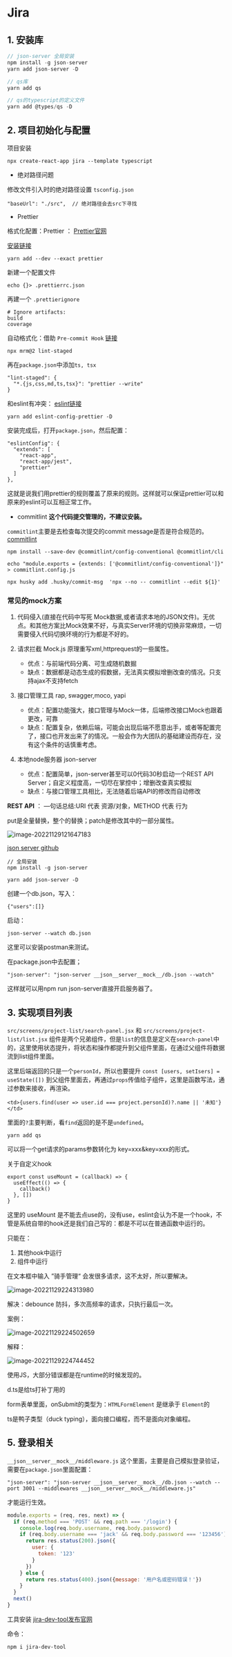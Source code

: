 # Jira

## 1. 安装库

```javascript
// json-server 全局安装
npm install -g json-server
yarn add json-server -D

// qs库
yarn add qs

// qs的typescript的定义文件
yarn add @types/qs -D
```

  

## 2. 项目初始化与配置

项目安装

```
npx create-react-app jira --template typescript
```

- 绝对路径问题

修改文件引入时的绝对路径设置 `tsconfig.json`

```
"baseUrl": "./src",  // 绝对路径会去src下寻找
```

- Prettier 

格式化配置：Prettier ： [Prettier官网](https://prettier.io/)

[安装链接](https://prettier.io/docs/en/install.html)

```
yarn add --dev --exact prettier
```

新建一个配置文件

```
echo {}> .prettierrc.json
```

再建一个 `.prettierignore`

```
# Ignore artifacts:
build
coverage
```

自动格式化：借助 `Pre-commit Hook`  [链接](https://prettier.io/docs/en/precommit.html#docsNav)

```
npx mrm@2 lint-staged
```

再在`package.json`中添加`ts, tsx`

```
"lint-staged": {
  "*.{js,css,md,ts,tsx}": "prettier --write"
}
```

和eslint有冲突： [eslint链接](https://prettier.io/docs/en/install.html#eslint-and-other-linters)

```
yarn add eslint-config-prettier -D
```

安装完成后，打开`package.json`，然后配置：

```
"eslintConfig": {
  "extends": [
    "react-app",
    "react-app/jest",
    "prettier"
  ]
},
```

这就是说我们用prettier的规则覆盖了原来的规则。这样就可以保证prettier可以和原来的eslint可以互相正常工作。

- commitlint  **这个代码提交管理的，不建议安装。**

`commitlint`主要是去检查每次提交的commit message是否是符合规范的。 [commitlint](https://github.com/conventional-changelog/commitlint)

```
npm install --save-dev @commitlint/config-conventional @commitlint/cli

echo "module.exports = {extends: ['@commitlint/config-conventional']}" > commitlint.config.js

npx husky add .husky/commit-msg  'npx --no -- commitlint --edit ${1}'
```

### 常见的mock方案

1. 代码侵入(直接在代码中写死 Mock数据,或者请求本地的JSON文件)。无优点。和其他方案比Mock效果不好，与真实Server环境的切换非常麻烦，一切需要侵入代码切换环境的行为都是不好的。

2. 请求拦截 Mock.js 原理重写xml,httprequest的一些属性。
   - 优点：与前端代码分离、可生成随机数掘
   - 缺点：数据都是动态生成的假数据，无法真实模拟增删改查的情况。只支持ajax不支持fetch
3. 接口管理工具 rap, swagger,moco, yapi
   - 优点：配置功能强大，接口管理与Mock一体，后端修改接口Mock也跟着更改，可靠
   - 缺点：配置复杂，依赖后端，可能会出现后端不愿意出手，或者等配置完了，接口也开发出来了的情况。一般会作为大团队的基础建设而存在，没有这个条件的话慎重考虑。
4. 本地node服务器 json-server
   - 优点：配置简单，json-server甚至可以0代码30秒启动一个REST API Server；自定义程度高，一切尽在掌控中；增删改查真实模拟
   - 缺点：与接口管理工具相比，无法随着后端API的修改而自动修改

**REST API** ： —句话总结:URI 代表 资源/对象，METHOD 代表 行为

put是全量替换，整个的替换；patch是修改其中的一部分属性。

![image-20221129121647183](https://picgo-1302043117.cos.ap-nanjing.myqcloud.com/jiraproject/image-20221129121647183.png)

[json server github](https://github.com/typicode/json-server)

```
// 全局安装
npm install -g json-server

yarn add json-server -D
```

创建一个db.json，写入：

```
{"users":[]}
```

启动：

```
json-server --watch db.json
```

这里可以安装postman来测试。

在package.json中去配置；

```
"json-server": "json-server __json__server__mock__/db.json --watch"
```

这样就可以用npm run json-server直接开启服务器了。

## 3. 实现项目列表

`src/screens/project-list/search-panel.jsx` 和 `src/screens/project-list/list.jsx` 组件是两个兄弟组件，但是`list`的信息是定义在`search-panel`中的，这里使用状态提升，将状态和操作都提升到父组件里面，在通过父组件将数据流到list组件里面。

这里后端返回的只是一个`personId`，所以也要提升 `const [users, setIsers] = useState([])` 到父组件里面去，再通过`props`传值给子组件，这里是函数写法，通过参数来接收，再渲染。

```react
<td>{users.find(user => user.id === project.personId)?.name || '未知'}</td>
```

里面的` ? `主要判断，看`find`返回的是不是`undefined`。



```
yarn add qs
```

可以将一个get请求的params参数转化为 key=xxx&key=xxx的形式。



关于自定义hook

```react
export const useMount = (callback) => {
  useEffect(() => {
    callback()
  }, [])
}
```

这里的 useMount 是不能去点use的，没有use，eslint会认为不是一个hook，不管是系统自带的hook还是我们自己写的：都是不可以在普通函数中运行的。

只能在：

1. 其他hook中运行
2. 组件中运行



在文本框中输入 ”骑手管理“ 会发很多请求，这不太好，所以要解决。

![image-20221129224313980](https://picgo-1302043117.cos.ap-nanjing.myqcloud.com/jiraproject/image-20221129224313980.png)

解决：debounce 防抖，多次高频率的请求，只执行最后一次。

案例：

![image-20221129224502659](https://picgo-1302043117.cos.ap-nanjing.myqcloud.com/jiraproject/image-20221129224502659.png)

解释：

![image-20221129224744452](https://picgo-1302043117.cos.ap-nanjing.myqcloud.com/jiraproject/image-20221129224744452.png)



使用JS，大部分错误都是在runtime的时候发现的。



d.ts是给ts打补丁用的



form表单里面，onSubmit的类型为：`HTMLFormElement` 是继承于 `Element`的



ts是鸭子类型（duck typing），面向接口编程，而不是面向对象编程。



## 5. 登录相关

`__json__server__mock__/middleware.js` 这个里面，主要是自己模拟登录验证，需要在`package.json`里面配置：

```
"json-server": "json-server __json__server__mock__/db.json --watch --port 3001 --middlewares __json__server__mock__/middleware.js"
```

才能运行生效。

```js
module.exports = (req, res, next) => {
  if (req.method === 'POST' && req.path === '/login') {
    console.log(req.body.username, req.body.password)
    if (req.body.username === 'jack' && req.body.password === '123456') {
      return res.status(200).json({
        user: {
          token: '123'
        }
      })
    } else {
      return res.status(400).json({message: '用户名或密码错误！'})
    }
  }
  next()
}
```

工具安装 [jira-dev-tool发布官网](https://www.npmjs.com/package/jira-dev-tool)

命令：

```
npm i jira-dev-tool
```





















